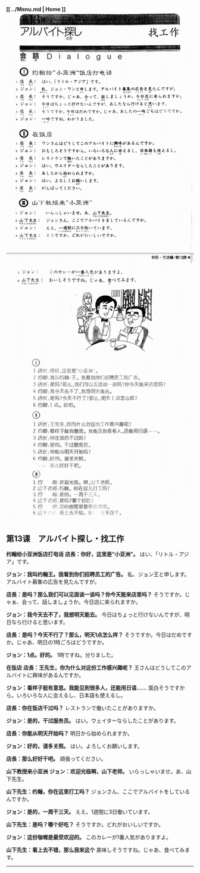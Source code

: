 **[[ ../Menu.md | Home ]]**
![](src/13-1.PNG)
![](src/13-2.PNG)
## 第13课　アルバイト探し・找工作
**约翰给小亚洲饭店打电话**
**店長：你好，这里是“小亚洲”。**
はい、「リトル・アジア」です。

**ジョン：我叫约翰王。我看到你们招聘员工的广告。**
私、ジョン王と申します。アルバイト募集の広告を見たんですが。

**店長：是吗？那么我们可以见面谈一谈吗？你今天能来店里吗？**
そうですか。じゃぁ、会って、話しましょうか。今日店に来られますか。

**ジョン：我今天去不了，我想明天能去。**
今日はちょっと行けないんですが、明日なら行けると思います。

**店長：是吗？今天不行了？那么，明天1点怎么样？**
そうですか。今日はだめですか。じゃあ、明日の1時ごろはどうですか。

**ジョン：1点。好的。**
1時ですね。分りました。

**在饭店**
**店長：王先生，你为什么对这份工作感兴趣呢？**
王さんはどうしてこのアルバイトに興味があるんですか。

**ジョン：看样子挺有意思。我能见到很多人，还能用日语……**
面白そうですから。いろいろな人に会えるし、日本語も使えるし。

**店長：你在饭店干过吗？**
レストランで働いたことがありますか。

**ジョン：是的，干过服务员。**
はい。ウェイターならしたことがあります。

**店長：你能从明天开始吗？**
明日から始められますか。

**ジョン：好的，请多关照。**
はい。よろしくお願いします。

**店長：那么好好干吧。**
頑張ってください。

**山下教授来小亚洲**
**ジョン：欢迎光临啊，山下老师。**
いらっしゃいませ。あ、山下先生。

**山下先生：约翰，你在这里打工吗？**
ジョンさん、ここでアルバイトをしているんですか。

**ジョン：是的，一周干三天。**
ええ。1週間に3日働いています。

**山下先生：是吗？哪个好吃？**
そうですか。どれがおいしいですか。

**ジョン：这份咖喱是最受欢迎的。**
このカレーが1番人気がありますよ。

**山下先生：看上去不错，那么我来这个**
美味しそうですね。じゃあ、食べてみます。

---

